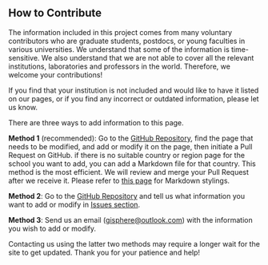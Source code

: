 ## How to Contribute

The information included in this project comes from many voluntary contributors who are graduate students, postdocs, or young faculties in various universities. We understand that some of the information is time-sensitive. We also understand that we are not able to cover all the relevant institutions, laboratories and professors in the world. Therefore, we welcome your contributions!

If you find that your institution is not included and would like to have it listed on our pages, or if you find any incorrect or outdated information, please let us know.

There are three ways to add information to this page.

**Method 1** (recommended): Go to the [GitHub Repository](https://github.com/gisphere/gisphere.github.io), find the page that needs to be modified, and add or modify it on the page, then initiate a Pull Request on GitHub. if there is no suitable country or region page for the school you want to add, you can add a Markdown file for that country. This method is the most efficient. We will review and merge your Pull Request after we receive it. Please refer to [this page](https://www.markdownguide.org/tools/github-pages/) for Markdown stylings.

**Method 2**: Go to the [GitHub Repository](https://github.com/gisphere/gisphere.github.io) and tell us what information you want to add or modify in [Issues section](https://github.com/gisphere/gisphere.github.io).

**Method 3**: Send us an email ([gisphere@outlook.com](mailto:gisphere@outlook.com)) with the information you wish to add or modify.

Contacting us using the latter two methods may require a longer wait for the site to get updated. Thank you for your patience and help!
